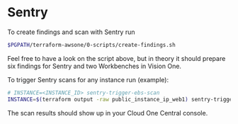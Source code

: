 # Sentry

To create findings and scan with Sentry run

```sh
$PGPATH/terraform-awsone/0-scripts/create-findings.sh
```

Feel free to have a look on the script above, but in theory it should prepare six findings for Sentry and two Workbenches in Vision One.

To trigger Sentry scans for any instance run (example):

```sh
# INSTANCE=<INSTANCE_ID> sentry-trigger-ebs-scan
INSTANCE=$(terraform output -raw public_instance_ip_web1) sentry-trigger-ebs-scan
```

The scan results should show up in your Cloud One Central console.
